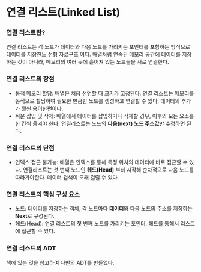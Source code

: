 # 연결 리스트(Linked List)

### 연결 리스트란?
연결 리스트는 각 노드가 데이터와 다음 노드를 가리키는 포인터를 포함하는 방식으로 데이터를 저장한느 선형 자료구조 이다.
배열처럼 연속된 메모리 공간에 데이터를 저장하는 것이 아니라, 메모리의 여러 곳에 흩어져 있는 노드들을 서로 연결한다.

### 연결 리스트의 장점

* 동적 메모리 할당: 배열은 처음 선언할 때 크기가 고정된다. 연결 리스트는 메모리를 동적으로 할당하여 필요한 만큼만 노드를 생성하고 연결할 수 있다. 데이터의 추가가 훨씬 용이한편이다.
* 쉬운 삽입 및 삭제: 배열에서 데이터를 삽입하거나 삭제할 경우, 이후의 모든 요소를 한 칸씩 옮겨야 한다. 연결리스트는 노드의 **다음(next) 노드 주소값**만 수정하면 된다.

### 연결 리스트의 단점

* 인덱스 접근 불가능: 배열은 인덱스를 통해 특정 위치의 데이터에 바로 접근할 수 있다. 연결리스트는 첫 번째 노드인 **헤드(Head)** 부터 시작해 순차적으로 다음 노드를 따라가야한다. 데이터 검색이 오래 걸릴 수 있다.

### 연결 리스트의 핵심 구성 요소

* 노드: 데이터를 저장하는 객체, 각 노드마다 **데이터**와 다음 노드의 주소를 저장하는 **Next**로 구성된다.
* 헤드(Head): 연결 리스트의 첫 번째 노드를 가리키는 포인터, 헤드를 통해서 리스트에 접근할 수 있다.

### 연결 리스트의 ADT
책에 있는 것을 참고하여 나만의 ADT를 만들었다.
